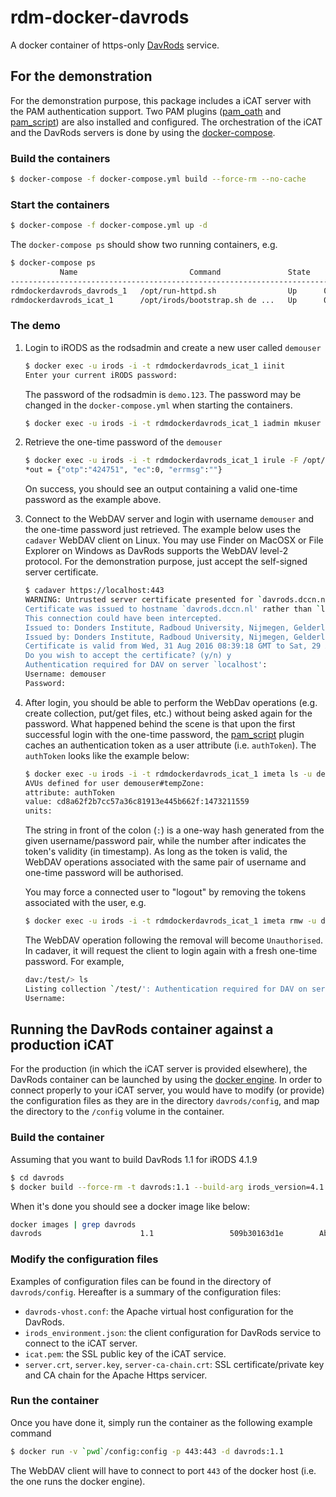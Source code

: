 # rdm-docker-davrods

A docker container of https-only [DavRods](https://github.com/UtrechtUniversity/davrods) service.

## For the demonstration

For the demonstration purpose, this package includes a iCAT server with the PAM authentication support.  Two PAM plugins ([pam_oath](http://www.nongnu.org/oath-toolkit/pam_oath.html) and [pam_script](https://github.com/jeroennijhof/pam_script)) are also installed and configured.  The orchestration of the iCAT and the DavRods servers is done by using the [docker-compose](https://docs.docker.com/compose/).

### Build the containers

```bash
$ docker-compose -f docker-compose.yml build --force-rm --no-cache
```

### Start the containers

```bash
$ docker-compose -f docker-compose.yml up -d
```

The `docker-compose ps` should show two running containers, e.g.

```bash
$ docker-compose ps
           Name                         Command               State           Ports          
--------------------------------------------------------------------------------------------
rdmdockerdavrods_davrods_1   /opt/run-httpd.sh                Up      0.0.0.0:443->443/tcp   
rdmdockerdavrods_icat_1      /opt/irods/bootstrap.sh de ...   Up      0.0.0.0:1247->1247/tcp 
```

### The demo

1. Login to iRODS as the rodsadmin and create a new user called `demouser` 

    ```bash
    $ docker exec -u irods -i -t rdmdockerdavrods_icat_1 iinit
    Enter your current iRODS password:
    ```

    The password of the rodsadmin is `demo.123`.  The password may be changed in the `docker-compose.yml` when starting the containers.

    ```bash
    $ docker exec -u irods -i -t rdmdockerdavrods_icat_1 iadmin mkuser demouser rodsuser
    ```
    
2. Retrieve the one-time password of the `demouser`

    ```bash
    $ docker exec -u irods -i -t rdmdockerdavrods_icat_1 irule -F /opt/irods/getUserNextHOTP.r '*userName="demouser"'
    *out = {"otp":"424751", "ec":0, "errmsg":""}
    ```
    
    On success, you should see an output containing a valid one-time password as the example above.
    
3. Connect to the WebDAV server and login with username `demouser` and the one-time password just retrieved.  The example below uses the `cadaver` WebDAV client on Linux. You may use Finder on MacOSX or File Explorer on Windows as DavRods supports the WebDAV level-2 protocol.  For the demonstration purpose, just accept the self-signed server certificate.

    ```bash
    $ cadaver https://localhost:443
    WARNING: Untrusted server certificate presented for `davrods.dccn.nl':
    Certificate was issued to hostname `davrods.dccn.nl' rather than `localhost'
    This connection could have been intercepted.
    Issued to: Donders Institute, Radboud University, Nijmegen, Gelderland, NL
    Issued by: Donders Institute, Radboud University, Nijmegen, Gelderland, NL
    Certificate is valid from Wed, 31 Aug 2016 08:39:18 GMT to Sat, 29 Aug 2026 08:39:18 GMT
    Do you wish to accept the certificate? (y/n) y
    Authentication required for DAV on server `localhost':
    Username: demouser
    Password: 
    ```
    
4. After login, you should be able to perform the WebDav operations (e.g. create collection, put/get files, etc.) without being asked again for the password.  What happened behind the scene is that upon the first successful login with the one-time password, the [pam_script](https://github.com/jeroennijhof/pam_script) plugin caches an authentication token as a user attribute (i.e. `authToken`).  The `authToken` looks like the example below:

    ```bash
    $ docker exec -u irods -i -t rdmdockerdavrods_icat_1 imeta ls -u demouser
    AVUs defined for user demouser#tempZone:
    attribute: authToken
    value: cd8a62f2b7cc57a36c81913e445b662f:1473211559
    units: 
    ```

    The string in front of the colon (`:`) is a one-way hash generated from the given username/password pair, while the number after indicates the token's validity (in timestamp).  As long as the token is valid, the WebDAV operations associated with the same pair of username and one-time password will be authorised.
    
    You may force a connected user to "logout" by removing the tokens associated with the user, e.g.
     
    ```bash
    $ docker exec -u irods -i -t rdmdockerdavrods_icat_1 imeta rmw -u demouser authToken %
    ```
    
    The WebDAV operation following the removal will become `Unauthorised`.  In cadaver, it will request the client to login again with a fresh one-time password.  For example,
    
    ```bash
    dav:/test/> ls
    Listing collection `/test/': Authentication required for DAV on server `localhost':
    Username:
    ```

## Running the DavRods container against a production iCAT

For the production (in which the iCAT server is provided elsewhere), the DavRods container can be launched by using the [docker engine](https://www.docker.com/products/docker-engine).  In order to connect properly to your iCAT server, you would have to modify (or provide) the configuration files as they are in the directory `davrods/config`, and map the directory to the `/config` volume in the container.

### Build the container

Assuming that you want to build DavRods 1.1 for iRODS 4.1.9 

```bash
$ cd davrods
$ docker build --force-rm -t davrods:1.1 --build-arg irods_version=4.1.9 --build-arg davrods_github_tag=1.1 --build-arg davrods_version=1.1.0 .
```

When it's done you should see a docker image like below:

```bash
docker images | grep davrods
davrods                      1.1                 509b30163d1e        About a minute ago   583.2 MB
```

### Modify the configuration files

Examples of configuration files can be found in the directory of `davrods/config`.  Hereafter is a summary of the configuration files:

- `davrods-vhost.conf`: the Apache virtual host configuration for the DavRods.
- `irods_environment.json`: the client configuration for DavRods service to connect to the iCAT server.
- `icat.pem`: the SSL public key of the iCAT service.
- `server.crt`, `server.key`, `server-ca-chain.crt`: SSL certificate/private key and CA chain for the Apache Https servicer.

### Run the container

Once you have done it, simply run the container as the following example command

```bash
$ docker run -v `pwd`/config:config -p 443:443 -d davrods:1.1
```

The WebDAV client will have to connect to port `443` of the docker host (i.e. the one runs the docker engine).
